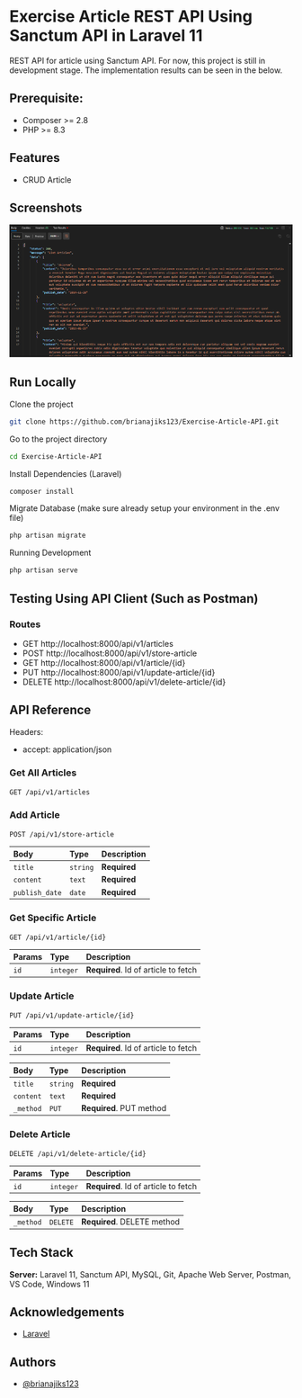 # Exercise Article REST API Using Sanctum API in Laravel 11
REST API for article using Sanctum API. For now, this project is still in development stage. The implementation results can be seen in the below.


## Prerequisite:

- Composer >= 2.8
- PHP >= 8.3


## Features

- CRUD Article


## Screenshots

![App Screenshot](./Documentation/Get%20Articles.png)


## Run Locally

Clone the project

```bash
git clone https://github.com/brianajiks123/Exercise-Article-API.git
```

Go to the project directory

```bash
cd Exercise-Article-API
```

Install Dependencies (Laravel)

```bash
composer install
```

Migrate Database (make sure already setup your environment in the .env file)

```bash
php artisan migrate
```

Running Development

```bash
php artisan serve
```


## Testing Using API Client (Such as Postman)

### Routes
- GET http://localhost:8000/api/v1/articles
- POST http://localhost:8000/api/v1/store-article
- GET http://localhost:8000/api/v1/article/{id}
- PUT http://localhost:8000/api/v1/update-article/{id}
- DELETE http://localhost:8000/api/v1/delete-article/{id}


## API Reference

Headers:
- accept: application/json

### Get All Articles

```http
GET /api/v1/articles
```

### Add Article

```http
POST /api/v1/store-article
```

| Body                 | Type     | Description                       |
| :------------------- | :------- | :-------------------------------- |
| `title`              | `string` | **Required**                      |
| `content`            | `text`   | **Required**                      |
| `publish_date`       | `date`   | **Required**                      |

### Get Specific Article

```http
GET /api/v1/article/{id}
```

| Params    | Type      | Description                          |
| :-------- | :-------  | :---------------------------------   |
| `id`      | `integer` | **Required**. Id of article to fetch |

### Update Article

```http
PUT /api/v1/update-article/{id}
```

| Params    | Type      | Description                          |
| :-------- | :-------  | :---------------------------------   |
| `id`      | `integer` | **Required**. Id of article to fetch |

| Body      | Type      | Description                          |
| :-------- | :-------  | :---------------------------------   |
| `title`   | `string`  | **Required**                         |
| `content` | `text`    | **Required**                         |
| `_method` | `PUT`     | **Required**. PUT method             |

### Delete Article

```http
DELETE /api/v1/delete-article/{id}
```

| Params    | Type      | Description                          |
| :-------- | :-------  | :---------------------------------   |
| `id`      | `integer` | **Required**. Id of article to fetch |

| Body      | Type      | Description                          |
| :-------- | :-------  | :---------------------------------   |
| `_method` | `DELETE`  | **Required**. DELETE method          |


## Tech Stack

**Server:** Laravel 11, Sanctum API, MySQL, Git, Apache Web Server, Postman, VS Code, Windows 11


## Acknowledgements

 - [Laravel](https://laravel.com/docs/11.x)


## Authors

- [@brianajiks123](https://www.github.com/brianajiks123)
